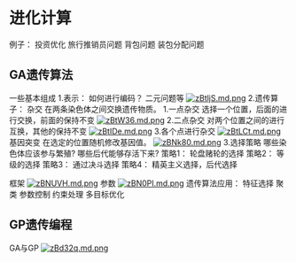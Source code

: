 # 进化计算

例子：
投资优化
旅行推销员问题
背包问题
装包分配问题

## GA遗传算法
一些基本组成
1.表示：
	如何进行编码？
	二元问题等
	[![zBtljS.md.png](https://s1.ax1x.com/2022/12/02/zBtljS.md.png)](https://imgse.com/i/zBtljS)
2.遗传算子：
	杂交
		在两条染色体之间交换遗传物质。
		1.一点杂交
			选择一个位置，后面的进行交换，前面的保持不变
			[![zBtW36.md.png](https://s1.ax1x.com/2022/12/02/zBtW36.md.png)](https://imgse.com/i/zBtW36)
		2.二点杂交
			对两个位置之间的进行互换，其他的保持不变
			[![zBtIDe.md.png](https://s1.ax1x.com/2022/12/02/zBtIDe.md.png)](https://imgse.com/i/zBtIDe)
		3.各个点进行杂交
			[![zBtLCt.md.png](https://s1.ax1x.com/2022/12/02/zBtLCt.md.png)](https://imgse.com/i/zBtLCt)
	基因突变
		在选定的位置随机修改基因值。
		[![zBNk80.md.png](https://s1.ax1x.com/2022/12/02/zBNk80.md.png)](https://imgse.com/i/zBNk80)
3.选择策略
	哪些染色体应该参与繁殖?
	哪些后代能够存活下来?
	策略1：
		轮盘赌轮的选择
	策略2：
		等级的选择
	策略3：
		通过决斗选择
	策略4：
		精英主义选择，后代选择

框架
[![zBNUVH.md.png](https://s1.ax1x.com/2022/12/02/zBNUVH.md.png)](https://imgse.com/i/zBNUVH)
参数
[![zBN0PI.md.png](https://s1.ax1x.com/2022/12/02/zBN0PI.md.png)](https://imgse.com/i/zBN0PI)
遗传算法应用：
特征选择
聚类
参数控制
约束处理
多目标优化

## GP遗传编程

GA与GP
[![zBd32q.md.png](https://s1.ax1x.com/2022/12/02/zBd32q.md.png)](https://imgse.com/i/zBd32q)
